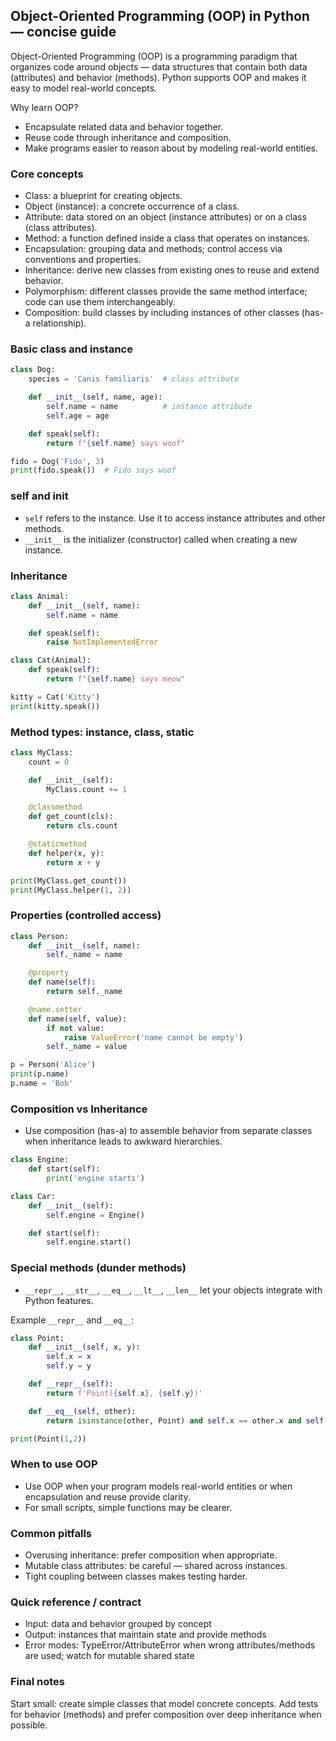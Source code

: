 
## Object-Oriented Programming (OOP) in Python — concise guide

Object-Oriented Programming (OOP) is a programming paradigm that organizes code around objects — data structures that contain both data (attributes) and behavior (methods). Python supports OOP and makes it easy to model real-world concepts.

Why learn OOP?
- Encapsulate related data and behavior together.
- Reuse code through inheritance and composition.
- Make programs easier to reason about by modeling real-world entities.

### Core concepts

- Class: a blueprint for creating objects.
- Object (instance): a concrete occurrence of a class.
- Attribute: data stored on an object (instance attributes) or on a class (class attributes).
- Method: a function defined inside a class that operates on instances.
- Encapsulation: grouping data and methods; control access via conventions and properties.
- Inheritance: derive new classes from existing ones to reuse and extend behavior.
- Polymorphism: different classes provide the same method interface; code can use them interchangeably.
- Composition: build classes by including instances of other classes (has-a relationship).

### Basic class and instance

```python
class Dog:
	species = 'Canis familiaris'  # class attribute

	def __init__(self, name, age):
		self.name = name          # instance attribute
		self.age = age

	def speak(self):
		return f"{self.name} says woof"

fido = Dog('Fido', 3)
print(fido.speak())  # Fido says woof
```

### self and __init__

- `self` refers to the instance. Use it to access instance attributes and other methods.
- `__init__` is the initializer (constructor) called when creating a new instance.

### Inheritance

```python
class Animal:
	def __init__(self, name):
		self.name = name

	def speak(self):
		raise NotImplementedError

class Cat(Animal):
	def speak(self):
		return f"{self.name} says meow"

kitty = Cat('Kitty')
print(kitty.speak())
```

### Method types: instance, class, static

```python
class MyClass:
	count = 0

	def __init__(self):
		MyClass.count += 1

	@classmethod
	def get_count(cls):
		return cls.count

	@staticmethod
	def helper(x, y):
		return x + y

print(MyClass.get_count())
print(MyClass.helper(1, 2))
```

### Properties (controlled access)

```python
class Person:
	def __init__(self, name):
		self._name = name

	@property
	def name(self):
		return self._name

	@name.setter
	def name(self, value):
		if not value:
			raise ValueError('name cannot be empty')
		self._name = value

p = Person('Alice')
print(p.name)
p.name = 'Bob'
```

### Composition vs Inheritance

- Use composition (has-a) to assemble behavior from separate classes when inheritance leads to awkward hierarchies.

```python
class Engine:
	def start(self):
		print('engine starts')

class Car:
	def __init__(self):
		self.engine = Engine()

	def start(self):
		self.engine.start()
```

### Special methods (dunder methods)

- `__repr__`, `__str__`, `__eq__`, `__lt__`, `__len__` let your objects integrate with Python features.

Example `__repr__` and `__eq__`:

```python
class Point:
	def __init__(self, x, y):
		self.x = x
		self.y = y

	def __repr__(self):
		return f'Point({self.x}, {self.y})'

	def __eq__(self, other):
		return isinstance(other, Point) and self.x == other.x and self.y == other.y

print(Point(1,2))
```

### When to use OOP

- Use OOP when your program models real-world entities or when encapsulation and reuse provide clarity.
- For small scripts, simple functions may be clearer.

### Common pitfalls

- Overusing inheritance: prefer composition when appropriate.
- Mutable class attributes: be careful — shared across instances.
- Tight coupling between classes makes testing harder.

### Quick reference / contract

- Input: data and behavior grouped by concept
- Output: instances that maintain state and provide methods
- Error modes: TypeError/AttributeError when wrong attributes/methods are used; watch for mutable shared state

### Final notes

Start small: create simple classes that model concrete concepts. Add tests for behavior (methods) and prefer composition over deep inheritance when possible.
